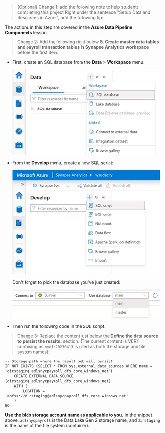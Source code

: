 > (Optional) Change 1: add the following note to help students completing this project
> Right under the sentence "Setup Data and Resources in Azure", add the following tip:

The actions in this step are covered in the **Azure Data Pipeline Components** lesson.

> Change 2: Add the following right below **5. Create master data tables and payroll transaction tables in Synapse Analytics workspace** before the first item.

- First, create an SQL database from the **Data** > **Workspace** menu:

  ![Create a database in the Workspace](createdb.png)

- From the **Develop** menu, create a new SQL script:

  ![Create a new SQL script](step1.png)

  Don't forget to pick the database  you've just created:

  ![Pick the database you've just created](pickdb.png)

- Then run the following code in the SQL script.

> Change 3: Replace the content just below the **Define the data source to persist the results.** section.
> (The current content is VERY confusing as `mydls20230413` is used as both the storage and file system names):

```
-- Storage path where the result set will persist
IF NOT EXISTS (SELECT * FROM sys.external_data_sources WHERE name = 'dirstaging_adlsnycpayroll_dfs_core_windows_net')
    CREATE EXTERNAL DATA SOURCE [dirstaging_adlsnycpayroll_dfs_core_windows_net]
    WITH (
        LOCATION = 'abfss://dirstaging@adlsnycpayroll.dfs.core.windows.net'
    )
GO
```

**Use the blob storage account name as applicable to you.** In the snippet above, `adlsnycpayroll` is the Data Lake Gen 2 storage name, and `dirstaging` is the name of the file system (container).
